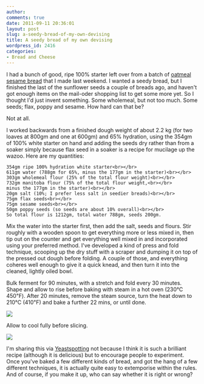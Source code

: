 ```yaml
---
author:
comments: true
date: 2011-09-11 20:36:01
layout: post
slug: a-seedy-bread-of-my-own-devising
title: A seedy bread of my own devising
wordpress_id: 2416
categories:
- Bread and Cheese
---
```


I had a bunch of good, ripe 100% starter left over from a batch of [oatmeal sesame bread](http://jeremycherfas.net/2009/12/15/sesame-oatmeal-bread/) that I made last weekend. I wanted a seedy bread, but I finished the last of the sunflower seeds a couple of breads ago, and haven't got enough items on the mail-oder shopping list to get some more yet. So I thought I'd just invent something. Some wholemeal, but not too much. Some seeds; flax, poppy and sesame. How hard can that be?

Not at all.

I worked backwards from a finished dough weight of about 2.2 kg (for two loaves at 800gm and one at 600gm) and 65% hydration, using the 354gm of 100% white starter on hand and adding the seeds dry rather than from a soaker simply because flax seed in a soaker is a recipe for mucilage up the wazoo. Here are my quantities:

    
    354gm ripe 100% hydration white starter<br></br>
    611gm water (788gm for 65%, minus the 177gm in the starter)<br></br>
    303gm wholemeal flour (25% of the total flour weight)<br></br>
    732gm manitoba flour (75% of the total flour weight,<br></br>
    minus the 177gm in the starter)<br></br>
    20gm salt (10%; I prefer less salt in seedier breads)<br></br>
    75gm flax seeds<br></br>
    75gm sesame seeds<br></br>
    50gm poppy seeds (so seeds are about 10% overall)<br></br>
    So total flour is 1212gm, total water 788gm, seeds 200gm.


Mix the water into the starter first, then add the salt, seeds and flours. Stir roughly with a wooden spoon to get everything more or less mixed in, then tip out on the counter and get everything well mixed in and incorporated using your preferred method. I've developed a kind of press and fold technique, scooping up the dry stuff with a scraper and dumping it on top of the pressed out dough before folding. A couple of those, and everything coheres well enough to give it a quick knead, and then turn it into the cleaned, lightly oiled bowl.

Bulk ferment for 90 minutes, with a stretch and fold every 30 minutes. Shape and allow to rise before baking with steam in a hot oven (230℃ 450℉). After 20 minutes, remove the steam source, turn the heat down to 210℃ (410℉) and bake a further 22 mins, or until done.

[![](/uploads/2011/09/flax_loaf-300x300.png)](/uploads/2011/09/flax_loaf.png)

Allow to cool fully before slicing.

[![](/uploads/2011/09/flax_crumb-300x300.jpg)](/uploads/2011/09/flax_crumb.jpg)

I'm sharing this via [Yeastspotting](http://www.wildyeastblog.com/category/yeastspotting/) not because I think it is such a brilliant recipe (although it is delicious) but to encourage people to experiment. Once you've baked a few different kinds of bread, and got the hang of a few different techniques, it is actually quite easy to extemporise within the rules. And of course, if you make it up, who can say whether it is right or wrong?
